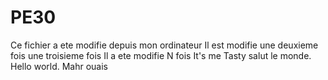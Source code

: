 
# PE30
Ce fichier a ete modifie depuis mon ordinateur
Il est modifie une deuxieme fois
une troisieme fois
Il a ete modifie N fois
It's me Tasty
salut le monde.
Hello world.
Mahr
ouais
